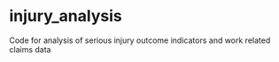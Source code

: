 # injury_analysis
Code for analysis of serious injury outcome indicators and work related claims data
